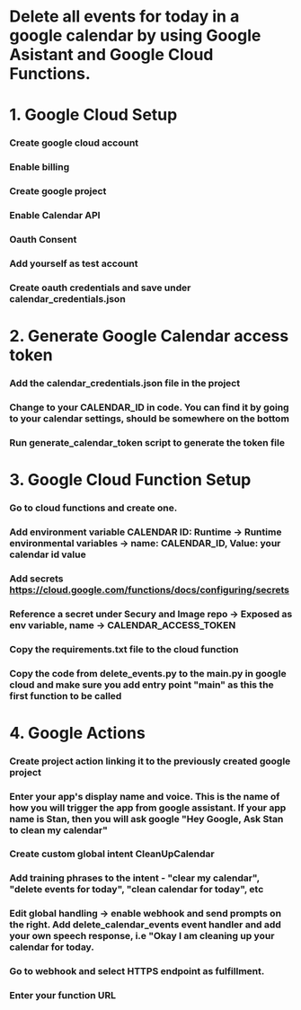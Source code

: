 # Delete all events for today in a google calendar by using Google Asistant and Google Cloud Functions.

# 1. Google Cloud Setup
### Create google cloud account
### Enable billing
### Create google project
### Enable Calendar API
### Oauth Consent
### Add yourself as test account
### Create oauth credentials and save under calendar_credentials.json

# 2. Generate Google Calendar access token
### Add the calendar_credentials.json file in the project
### Change to your CALENDAR_ID in code. You can find it by going to your calendar settings, should be somewhere on the bottom
### Run generate_calendar_token script to generate the token file

# 3. Google Cloud Function Setup
### Go to cloud functions and create one. 
### Add environment variable CALENDAR ID: Runtime -> Runtime environmental variables -> name: CALENDAR_ID, Value: your calendar id value
### Add secrets https://cloud.google.com/functions/docs/configuring/secrets
### Reference a secret under Secury and Image repo -> Exposed as env variable, name -> CALENDAR_ACCESS_TOKEN
### Copy the requirements.txt file to the cloud function 
### Copy the code from delete_events.py to the main.py in google cloud and make sure you add entry point "main" as this the first function to be called

# 4. Google Actions
### Create project action linking it to the previously created google project
### Enter your app's display name and voice. This is the name of how you will trigger the app from google assistant. If your app name is Stan, then you will ask google "Hey Google, Ask Stan to clean my calendar" 
### Create custom global intent CleanUpCalendar 
### Add training phrases to the intent - "clear my calendar", "delete events for today", "clean calendar for today", etc
### Edit global handling -> enable webhook and send prompts on the right. Add delete_calendar_events event handler and add your own speech response, i.e "Okay I am cleaning up your calendar for today.
### Go to webhook and select HTTPS endpoint as fulfillment. 
### Enter your function URL 